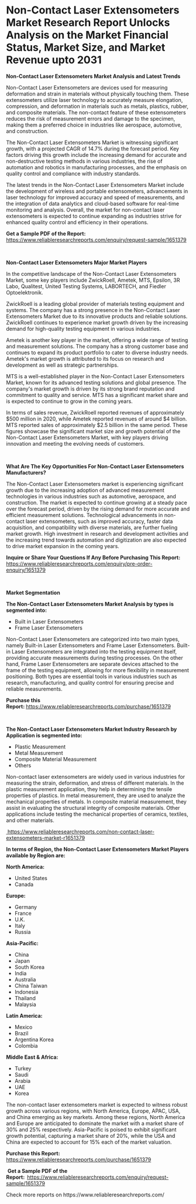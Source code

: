 <p><h1>Non-Contact Laser Extensometers Market Research Report Unlocks Analysis on the Market Financial Status, Market Size, and Market Revenue upto 2031</h1></p><p><strong>Non-Contact Laser Extensometers Market Analysis and Latest Trends</strong></p>
<p><p>Non-Contact Laser Extensometers are devices used for measuring deformation and strain in materials without physically touching them. These extensometers utilize laser technology to accurately measure elongation, compression, and deformation in materials such as metals, plastics, rubber, and composite materials. The non-contact feature of these extensometers reduces the risk of measurement errors and damage to the specimen, making them a preferred choice in industries like aerospace, automotive, and construction.</p><p>The Non-Contact Laser Extensometers Market is witnessing significant growth, with a projected CAGR of 14.7% during the forecast period. Key factors driving this growth include the increasing demand for accurate and non-destructive testing methods in various industries, the rise of automation and robotics in manufacturing processes, and the emphasis on quality control and compliance with industry standards.</p><p>The latest trends in the Non-Contact Laser Extensometers Market include the development of wireless and portable extensometers, advancements in laser technology for improved accuracy and speed of measurements, and the integration of data analytics and cloud-based software for real-time monitoring and analysis. Overall, the market for non-contact laser extensometers is expected to continue expanding as industries strive for enhanced quality control and efficiency in their operations.</p></p>
<p><strong>Get a Sample PDF of the Report:&nbsp;</strong> <a href="https://www.reliableresearchreports.com/enquiry/request-sample/1651379">https://www.reliableresearchreports.com/enquiry/request-sample/1651379</a></p>
<p>&nbsp;</p>
<p><strong>Non-Contact Laser Extensometers Major Market Players</strong></p>
<p><p>In the competitive landscape of the Non-Contact Laser Extensometers Market, some key players include ZwickRoell, Ametek, MTS, Epsilon, 3R Labo, Qualitest, United Testing Systems, LABORTECH, and Fiedler Optoelektronik. </p><p>ZwickRoell is a leading global provider of materials testing equipment and systems. The company has a strong presence in the Non-Contact Laser Extensometers Market due to its innovative products and reliable solutions. ZwickRoell continues to experience market growth driven by the increasing demand for high-quality testing equipment in various industries.</p><p>Ametek is another key player in the market, offering a wide range of testing and measurement solutions. The company has a strong customer base and continues to expand its product portfolio to cater to diverse industry needs. Ametek's market growth is attributed to its focus on research and development as well as strategic partnerships.</p><p>MTS is a well-established player in the Non-Contact Laser Extensometers Market, known for its advanced testing solutions and global presence. The company's market growth is driven by its strong brand reputation and commitment to quality and service. MTS has a significant market share and is expected to continue to grow in the coming years.</p><p>In terms of sales revenue, ZwickRoell reported revenues of approximately $500 million in 2020, while Ametek reported revenues of around $4 billion. MTS reported sales of approximately $2.5 billion in the same period. These figures showcase the significant market size and growth potential of the Non-Contact Laser Extensometers Market, with key players driving innovation and meeting the evolving needs of customers.</p></p>
<p>&nbsp;</p>
<p><strong>What Are The Key Opportunities For Non-Contact Laser Extensometers Manufacturers?</strong></p>
<p><p>The Non-Contact Laser Extensometers market is experiencing significant growth due to the increasing adoption of advanced measurement technologies in various industries such as automotive, aerospace, and construction. The market is expected to continue growing at a steady pace over the forecast period, driven by the rising demand for more accurate and efficient measurement solutions. Technological advancements in non-contact laser extensometers, such as improved accuracy, faster data acquisition, and compatibility with diverse materials, are further fueling market growth. High investment in research and development activities and the increasing trend towards automation and digitization are also expected to drive market expansion in the coming years.</p></p>
<p><strong>Inquire or Share Your Questions If Any Before Purchasing This Report:</strong> <a href="https://www.reliableresearchreports.com/enquiry/pre-order-enquiry/1651379">https://www.reliableresearchreports.com/enquiry/pre-order-enquiry/1651379</a></p>
<p>&nbsp;</p>
<p><strong>Market Segmentation</strong></p>
<p><strong>The Non-Contact Laser Extensometers Market Analysis by types is segmented into:</strong></p>
<p><ul><li>Built in Laser Extensometers</li><li>Frame Laser Extensometers</li></ul></p>
<p><p>Non-Contact Laser Extensometers are categorized into two main types, namely Built-in Laser Extensometers and Frame Laser Extensometers. Built-in Laser Extensometers are integrated into the testing equipment itself, providing accurate measurements during testing processes. On the other hand, Frame Laser Extensometers are separate devices attached to the frame of the testing equipment, allowing for more flexibility in measurement positioning. Both types are essential tools in various industries such as research, manufacturing, and quality control for ensuring precise and reliable measurements.</p></p>
<p><strong>Purchase this Report:&nbsp;</strong><a href="https://www.reliableresearchreports.com/purchase/1651379">https://www.reliableresearchreports.com/purchase/1651379</a></p>
<p>&nbsp;</p>
<p><strong>The Non-Contact Laser Extensometers Market Industry Research by Application is segmented into:</strong></p>
<p><ul><li>Plastic Measurement</li><li>Metal Measurement</li><li>Composite Material Measurement</li><li>Others</li></ul></p>
<p><p>Non-contact laser extensometers are widely used in various industries for measuring the strain, deformation, and stress of different materials. In the plastic measurement application, they help in determining the tensile properties of plastics. In metal measurement, they are used to analyze the mechanical properties of metals. In composite material measurement, they assist in evaluating the structural integrity of composite materials. Other applications include testing the mechanical properties of ceramics, textiles, and other materials.</p></p>
<p><a href="https://www.reliableresearchreports.com/non-contact-laser-extensometers-market-r1651379">&nbsp;https://www.reliableresearchreports.com/non-contact-laser-extensometers-market-r1651379</a></p>
<p><strong>In terms of Region, the Non-Contact Laser Extensometers Market Players available by Region are:</strong></p>
<p>
    <p> <strong> North America: </strong>
        <ul>
            <li>United States</li>
            <li>Canada</li>
        </ul>
        </p> 
    <p> <strong> Europe: </strong>
        <ul>
            <li>Germany</li>
            <li>France</li>
            <li>U.K.</li>
            <li>Italy</li>
            <li>Russia</li>
        </ul>
        </p> 
    <p> <strong> Asia-Pacific: </strong>
        <ul>
            <li>China</li>
            <li>Japan</li>
            <li>South Korea</li>
            <li>India</li>
            <li>Australia</li>
            <li>China Taiwan</li>
            <li>Indonesia</li>
            <li>Thailand</li>
            <li>Malaysia</li>
        </ul>
        </p> 
    <p> <strong> Latin America: </strong>
        <ul>
            <li>Mexico</li>
            <li>Brazil</li>
            <li>Argentina Korea</li>
            <li>Colombia</li>
        </ul>
        </p> 
    <p> <strong> Middle East & Africa: </strong>
        <ul>
            <li>Turkey</li>
            <li>Saudi</li>
            <li>Arabia</li>
            <li>UAE</li>
            <li>Korea</li>
        </ul>
    </p>
    </p>
<p><p>The non-contact laser extensometers market is expected to witness robust growth across various regions, with North America, Europe, APAC, USA, and China emerging as key markets. Among these regions, North America and Europe are anticipated to dominate the market with a market share of 30% and 25% respectively. Asia-Pacific is poised to exhibit significant growth potential, capturing a market share of 20%, while the USA and China are expected to account for 15% each of the market valuation.</p></p>
<p><strong>Purchase this Report: </strong><a href="https://www.reliableresearchreports.com/purchase/1651379">https://www.reliableresearchreports.com/purchase/1651379</a></p>
<p>&nbsp;<strong>Get a Sample PDF of the Report:&nbsp;&nbsp;</strong><a href="https://www.reliableresearchreports.com/enquiry/request-sample/1651379">https://www.reliableresearchreports.com/enquiry/request-sample/1651379</a></p>
<p><strong></strong></p>
<p>Check more reports on https://www.reliableresearchreports.com/</p>